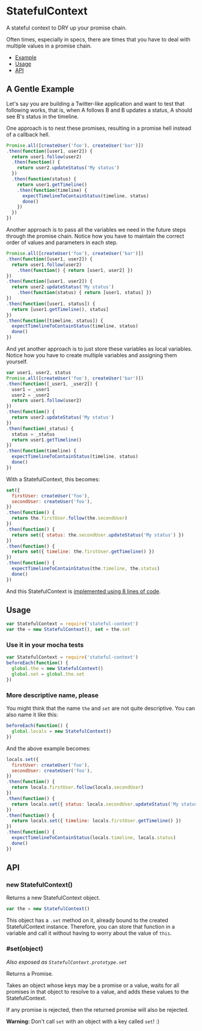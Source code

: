StatefulContext
===============

A stateful context to DRY up your promise chain.

Often times, especially in specs, there are times that you have to deal with multiple values in a promise chain.

* [Example](#a-gentle-example)
* [Usage](#usage)
* [API](#api)


A Gentle Example
----------------

Let's say you are building a Twitter-like application and want to test that following works, that is, when A follows B and B updates a status, A should see B's status in the timeline.

One approach is to nest these promises, resulting in a promise hell instead of a callback hell.

```javascript
Promise.all([createUser('foo'), createUser('bar')])
.then(function([user1, user2]) {
  return user1.follow(user2)
  .then(function() {
    return user2.updateStatus('My status')
  })
  .then(function(status) {
    return user1.getTimeline()
    .then(function(timeline) {
      expectTimelineToContainStatus(timeline, status)
      done()
    })
  })
})
```

Another approach is to pass all the variables we need in the future steps through the promise chain. Notice how you have to maintain the correct order of values and parameters in each step.

```javascript
Promise.all([createUser('foo'), createUser('bar')])
.then(function([user1, user2]) {
  return user1.follow(user2)
    .then(function() { return [user1, user2] })
})
.then(function([user1, user2]) {
  return user2.updateStatus('My status')
    .then(function(status) { return [user1, status] })
})
.then(function([user1, status]) {
  return [user1.getTimeline(), status]
})
.then(function([timeline, status]) {
  expectTimelineToContainStatus(timeline, status)
  done()
})
```

And yet another approach is to just store these variables as local variables. Notice how you have to create multiple variables and assigning them yourself.

```javascript
var user1, user2, status
Promise.all([createUser('foo'), createUser('bar')])
.then(function([_user1, _user2]) {
  user1 = _user1
  user2 = _user2
  return user1.follow(user2)
})
.then(function() {
  return user2.updateStatus('My status')
})
.then(function(_status) {
  status = _status
  return user1.getTimeline()
})
.then(function(timeline) {
  expectTimelineToContainStatus(timeline, status)
  done()
})
```

With a StatefulContext, this becomes:

```javascript
set({
  firstUser: createUser('foo'),
  secondUser: createUser('foo'),
})
.then(function() {
  return the.firstUser.follow(the.secondUser)
})
.then(function() {
  return set({ status: the.secondUser.updateStatus('My status') })
})
.then(function() {
  return set({ timeline: the.firstUser.getTimeline() })
})
.then(function() {
  expectTimelineToContainStatus(the.timeline, the.status)
  done()
})
```

And this StatefulContext is [implemented using 8 lines of code](index.js).


Usage
-----

```javascript
var StatefulContext = require('stateful-context')
var the = new StatefulContext(), set = the.set
```

### Use it in your mocha tests

```javascript
var StatefulContext = require('stateful-context')
beforeEach(function() {
  global.the = new StatefulContext()
  global.set = global.the.set
})
```

### More descriptive name, please

You might think that the name `the` and `set` are not quite descriptive.
You can also name it like this:

```javascript
beforeEach(function() {
  global.locals = new StatefulContext()
})
```

And the above example becomes:

```javascript
locals.set({
  firstUser: createUser('foo'),
  secondUser: createUser('foo'),
})
.then(function() {
  return locals.firstUser.follow(locals.secondUser)
})
.then(function() {
  return locals.set({ status: locals.secondUser.updateStatus('My status') })
})
.then(function() {
  return locals.set({ timeline: locals.firstUser.getTimeline() })
})
.then(function() {
  expectTimelineToContainStatus(locals.timeline, locals.status)
  done()
})
```


API
---

### new StatefulContext()

Returns a new StatefulContext object.

```javascript
var the = new StatefulContext()
```

This object has a `.set` method on it, already bound to the created StatefulContext instance. Therefore, you can store that function in a variable and call it without having to worry about the value of `this`.


### \#set(object)

_Also exposed as `StatefulContext.prototype.set`_

Returns a Promise.

Takes an object whose keys may be a promise or a value,
waits for all promises in that object to resolve to a value,
and adds these values to the StatefulContext.

If any promise is rejected, then the returned promise will also be rejected.

__Warning:__ Don't call `set` with an object with a key called `set`! :)
